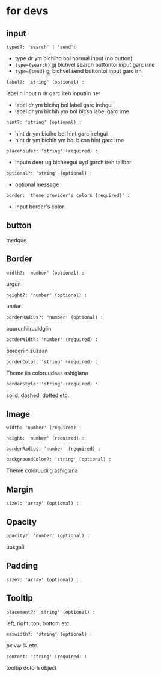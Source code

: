 # for devs

## input

`types?: 'search' | 'send':`

- type dr ym bichihq bol normal input (no button)
- `type={search}` gj bichvel search buttontoi input garc irne
- `type={send}` gj bichvel send buttontoi input garc irn

`label?: 'string' (optional) :`

label n input n dr garc ireh inputiin ner

- label dr ym bicihq bol label garc irehgui
- label dr ym bichih ym bol bicsn label garc irne

`hint?: 'string' (optional) :`

- hint dr ym bicihq bol hint garc irehgui
- hint dr ym bichih ym bol bicsn hint garc irne

`placeholder: 'string' (required) :`

- inputn deer ug bicheegui uyd garch ireh tailbar

`optional?: 'string' (optional) :`

- optional message

`border: 'theme provider's colors (required)' :`

- input border's color

## button

medque

## Border

`width?: 'number' (optional) :`

urgun

`height?: 'number' (optional) :`

undur

`borderRadius?: 'number' (optional) :`

buurunhiiruuldgiin

`borderWidth: 'number' (required) :`

borderiin zuzaan

`borderColor: 'string' (required) :`

Theme iin coloruudaas ashiglana

`borderStyle: 'string' (required) :`

solid, dashed, dotted etc.

## Image

`width: 'number' (required) :`

`height: 'number' (required) :`

`borderRadius: 'number' (required) :`

`backgroundColor?: 'string' (optional) :`

Theme coloruudiig ashiglana

## Margin

`size?: 'array' (optional) :`

## Opacity

`opacity?: 'number' (optional) :`

uusgalt

## Padding

`size?: 'array' (optional) :`

## Tooltip

`placement?: 'string' (optional) :`

left, right, top, bottom etc.

`maxwidth?: 'string' (optional) :`

px vw % etc.

`content: 'string' (required) :`

tooltip dotorh object